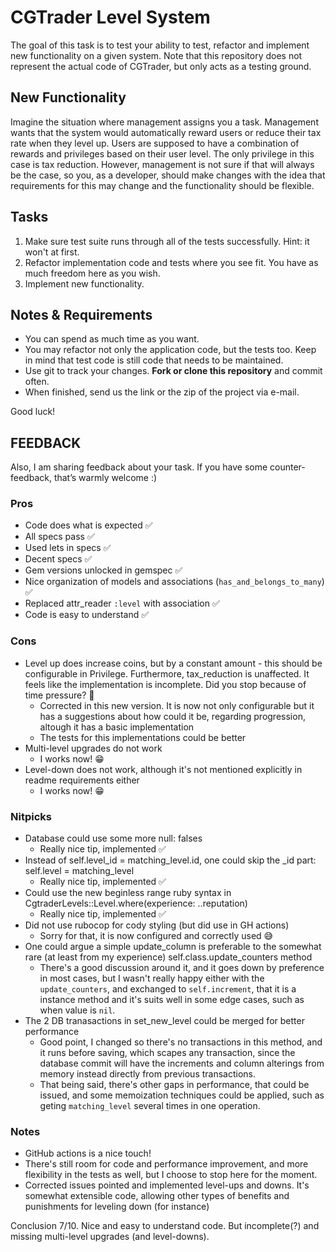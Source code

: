 # CGTrader Level System

The goal of this task is to test your ability to test, refactor and implement new functionality on a given system. Note
that this repository does not represent the actual code of CGTrader, but only acts as a testing ground.

## New Functionality

Imagine the situation where management assigns you a task. Management wants that the system would automatically reward
users or reduce their tax rate when they level up. Users are supposed to have a combination of rewards and privileges
based on their user level. The only privilege in this case is tax reduction. However, management is not sure if that
will always be the case, so you, as a developer, should make changes with the idea that requirements for this may change
and the functionality should be flexible.

## Tasks

1. Make sure test suite runs through all of the tests successfully. Hint: it won't at first.
2. Refactor implementation code and tests where you see fit. You have as much freedom here as you wish.
3. Implement new functionality.

## Notes & Requirements

* You can spend as much time as you want.
* You may refactor not only the application code, but the tests too. Keep in mind that test code is still code that
needs to be maintained.
* Use git to track your changes. **Fork or clone this repository** and commit often.
* When finished, send us the link or the zip of the project via e-mail.

Good luck!


## FEEDBACK

Also, I am sharing feedback about your task. If you have some counter-feedback, that’s warmly welcome :)

### Pros

* Code does what is expected ✅
* All specs pass ✅
* Used lets in specs ✅
* Decent specs ✅
* Gem versions unlocked in gemspec ✅
* Nice organization of models and associations (`has_and_belongs_to_many`) ✅
* Replaced attr_reader `:level` with association ✅
* Code is easy to understand ✅


### Cons

* Level up does increase coins, but by a constant amount - this should be configurable in Privilege. Furthermore, tax_reduction is unaffected. It feels like the implementation is incomplete. Did you stop because of time pressure? 🤔
  * Corrected in this new version. It is now not only configurable but it has a suggestions about how could it be, regarding progression, altough it has a basic implementation
  * The tests for this implementations could be better
* Multi-level upgrades do not work
  * I works now! 😁
* Level-down does not work, although it's not mentioned explicitly in readme requirements either
  * I works now! 😁

### Nitpicks

* Database could use some more null: falses
  * Really nice tip, implemented ✅
* Instead of self.level_id = matching_level.id, one could skip the _id part: self.level = matching_level
  * Really nice tip, implemented ✅
* Could use the new beginless range ruby syntax in CgtraderLevels::Level.where(experience: ..reputation)
  * Really nice tip, implemented ✅
* Did not use rubocop for cody styling (but did use in GH actions)
  * Sorry for that, it is now configured and correctly used 😅
* One could argue a simple update_column is preferable to the somewhat rare (at least from my experience) self.class.update_counters method
  * There's a good discussion around it, and it goes down by preference in most cases, but I wasn't really happy either with the `update_counters`, and exchanged to `self.increment`, that it is a instance method and it's suits well in some edge cases, such as when value is `nil`.
* The 2 DB tranasactions in set_new_level could be merged for better performance
  * Good point, I changed so there's no transactions in this method, and it runs before saving, which scapes any transaction, since the database commit will have the increments and column alterings from memory instead directly from previous transactions.
  * That being said, there's other gaps in performance, that could be issued, and some memoization techniques could be applied, such as geting `matching_level` several times in one operation.

### Notes

* GitHub actions is a nice touch!
* There's still room for code and performance improvement, and more flexibility in the tests as well, but I choose to stop here for the moment.
* Corrected issues pointed and implemented level-ups and downs. It's somewhat extensible code, allowing other types of benefits and punishments for leveling down (for instance)

Conclusion
7/10. Nice and easy to understand code. But incomplete(?) and missing multi-level upgrades (and level-downs).
